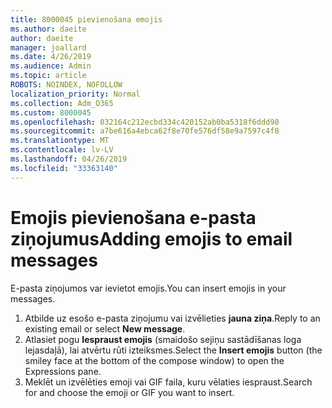 ```yaml
---
title: 8000045 pievienošana emojis
ms.author: daeite
author: daeite
manager: joallard
ms.date: 4/26/2019
ms.audience: Admin
ms.topic: article
ROBOTS: NOINDEX, NOFOLLOW
localization_priority: Normal
ms.collection: Adm_O365
ms.custom: 8000045
ms.openlocfilehash: 032164c212ecbd334c420152ab0ba5318f6ddd90
ms.sourcegitcommit: a7be616a4ebca62f8e70fe576df58e9a7597c4f8
ms.translationtype: MT
ms.contentlocale: lv-LV
ms.lasthandoff: 04/26/2019
ms.locfileid: "33363140"
---
```

# <a name="adding-emojis-to-email-messages"></a><span data-ttu-id="52f09-102">Emojis pievienošana e-pasta ziņojumus</span><span class="sxs-lookup"><span data-stu-id="52f09-102">Adding emojis to email messages</span></span>

<span data-ttu-id="52f09-103">E-pasta ziņojumos var ievietot emojis.</span><span class="sxs-lookup"><span data-stu-id="52f09-103">You can insert emojis in your messages.</span></span>

1. <span data-ttu-id="52f09-104">Atbilde uz esošo e-pasta ziņojumu vai izvēlieties **jauna ziņa**.</span><span class="sxs-lookup"><span data-stu-id="52f09-104">Reply to an existing email or select **New message**.</span></span>
1. <span data-ttu-id="52f09-105">Atlasiet pogu **Iespraust emojis** (smaidošo sejiņu sastādīšanas loga lejasdaļā), lai atvērtu rūti izteiksmes.</span><span class="sxs-lookup"><span data-stu-id="52f09-105">Select the **Insert emojis** button (the smiley face at the bottom of the compose window) to open the Expressions pane.</span></span>
1. <span data-ttu-id="52f09-106">Meklēt un izvēlēties emoji vai GIF faila, kuru vēlaties iespraust.</span><span class="sxs-lookup"><span data-stu-id="52f09-106">Search for and choose the emoji or GIF you want to insert.</span></span>